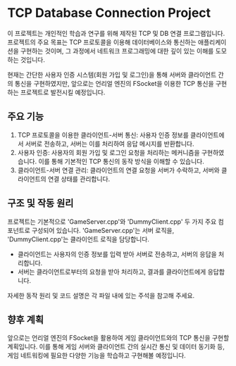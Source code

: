 # **TCP Database Connection Project**

이 프로젝트는 개인적인 학습과 연구를 위해 제작된 TCP 및 DB 연결 프로그램입니다. 프로젝트의 주요 목표는 TCP 프로토콜을 이용해 데이터베이스와 통신하는 애플리케이션을 구현하는 것이며, 그 과정에서 네트워크 프로그래밍에 대한 깊이 있는 이해를 도모하는 것입니다.

현재는 간단한 사용자 인증 시스템(회원 가입 및 로그인)을 통해 서버와 클라이언트 간의 통신을 구현하였지만, 앞으로는 언리얼 엔진의 FSocket을 이용한 TCP 통신을 구현하는 프로젝트로 발전시킬 예정입니다.

## **주요 기능**

1. TCP 프로토콜을 이용한 클라이언트-서버 통신: 사용자 인증 정보를 클라이언트에서 서버로 전송하고, 서버는 이를 처리하여 응답 메시지를 반환합니다.
2. 사용자 인증: 사용자의 회원 가입 및 로그인 요청을 처리하는 메커니즘을 구현하였습니다. 이를 통해 기본적인 TCP 통신의 동작 방식을 이해할 수 있습니다.
3. 클라이언트-서버 연결 관리: 클라이언트의 연결 요청을 서버가 수락하고, 서버와 클라이언트의 연결 상태를 관리합니다.

## **구조 및 작동 원리**

프로젝트는 기본적으로 'GameServer.cpp'와 'DummyClient.cpp' 두 가지 주요 컴포넌트로 구성되어 있습니다. 'GameServer.cpp'는 서버 로직을, 'DummyClient.cpp'는 클라이언트 로직을 담당합니다.

- 클라이언트는 사용자의 인증 정보를 입력 받아 서버로 전송하고, 서버의 응답을 처리합니다.
- 서버는 클라이언트로부터의 요청을 받아 처리하고, 결과를 클라이언트에게 응답합니다.

자세한 동작 원리 및 코드 설명은 각 파일 내에 있는 주석을 참고해 주세요.

## **향후 계획**

앞으로는 언리얼 엔진의 FSocket을 활용하여 게임 클라이언트와의 TCP 통신을 구현할 계획입니다. 이를 통해 게임 서버와 클라이언트 간의 실시간 통신 및 데이터 동기화 등, 게임 네트워킹에 필요한 다양한 기능을 학습하고 구현해볼 예정입니다.
